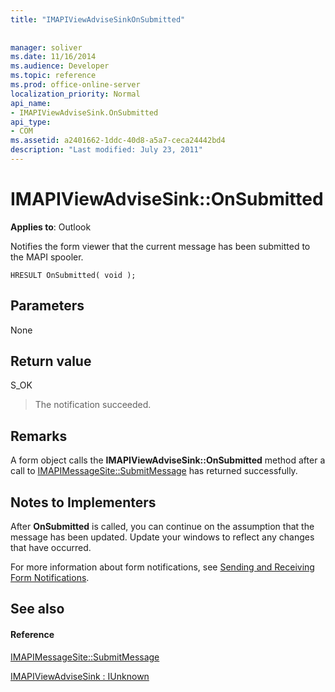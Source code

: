 ```yaml
---
title: "IMAPIViewAdviseSinkOnSubmitted"
 
 
manager: soliver
ms.date: 11/16/2014
ms.audience: Developer
ms.topic: reference
ms.prod: office-online-server
localization_priority: Normal
api_name:
- IMAPIViewAdviseSink.OnSubmitted
api_type:
- COM
ms.assetid: a2401662-1ddc-40d8-a5a7-ceca24442bd4
description: "Last modified: July 23, 2011"
---
```


# IMAPIViewAdviseSink::OnSubmitted

  
  
**Applies to**: Outlook 
  
Notifies the form viewer that the current message has been submitted to the MAPI spooler.
  
```
HRESULT OnSubmitted( void );
```

## Parameters

None
  
## Return value

S_OK 
  
> The notification succeeded.
    
## Remarks

A form object calls the **IMAPIViewAdviseSink::OnSubmitted** method after a call to [IMAPIMessageSite::SubmitMessage](imapimessagesite-submitmessage.md) has returned successfully. 
  
## Notes to Implementers

After **OnSubmitted** is called, you can continue on the assumption that the message has been updated. Update your windows to reflect any changes that have occurred. 
  
For more information about form notifications, see [Sending and Receiving Form Notifications](sending-and-receiving-form-notifications.md).
  
## See also

#### Reference

[IMAPIMessageSite::SubmitMessage](imapimessagesite-submitmessage.md)
  
[IMAPIViewAdviseSink : IUnknown](imapiviewadvisesinkiunknown.md)

